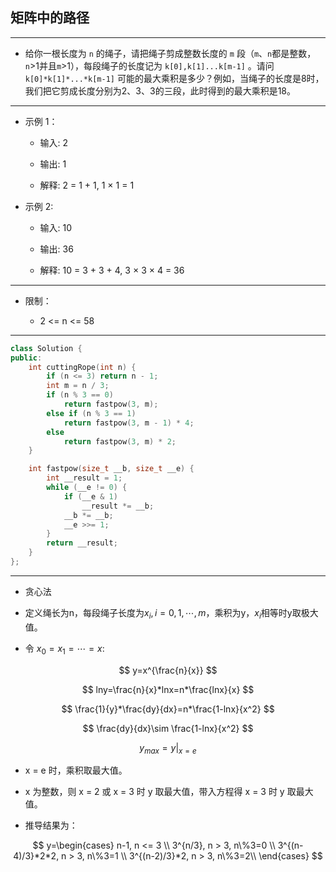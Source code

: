 ## 矩阵中的路径

--------------------

- 给你一根长度为 `n` 的绳子，请把绳子剪成整数长度的 `m` 段（`m`、`n`都是整数，`n`>1并且`m`>1），每段绳子的长度记为 `k[0],k[1]...k[m-1]` 。请问 `k[0]*k[1]*...*k[m-1]` 可能的最大乘积是多少？例如，当绳子的长度是8时，我们把它剪成长度分别为2、3、3的三段，此时得到的最大乘积是18。

--------------------

- 示例 1：
    
    - 输入: 2

    - 输出: 1

    - 解释: 2 = 1 + 1, 1 × 1 = 1

- 示例 2:

    - 输入: 10

    - 输出: 36

    - 解释: 10 = 3 + 3 + 4, 3 × 3 × 4 = 36

--------------------

- 限制：

    - 2 <= n <= 58

--------------------

```cpp
class Solution {
public:
    int cuttingRope(int n) {
        if (n <= 3) return n - 1;
        int m = n / 3;
        if (n % 3 == 0)
            return fastpow(3, m);
        else if (n % 3 == 1)
            return fastpow(3, m - 1) * 4;
        else
            return fastpow(3, m) * 2;
    }

    int fastpow(size_t __b, size_t __e) {
        int __result = 1;
        while (__e != 0) {
            if (__e & 1)
                __result *= __b;
            __b *= __b;
            __e >>= 1;
        }
        return __result;
    }
};

```
--------------------

- 贪心法

- 定义绳长为n，每段绳子长度为$x_{i},i=0,1,\cdots ,m$，乘积为y，$x_{i}$相等时y取极大值。

- 令 $x_{0}=x_{1}=\cdots=x$:

$$
y=x^{\frac{n}{x}}
$$

$$
lny=\frac{n}{x}*lnx=n*\frac{lnx}{x}
$$

$$
\frac{1}{y}*\frac{dy}{dx}=n*\frac{1-lnx}{x^2}
$$

$$
\frac{dy}{dx}\sim \frac{1-lnx}{x^2}
$$

$$
y_{max}=y|_{x=e}
$$

- x = e 时，乘积取最大值。

- x 为整数，则 x = 2 或 x = 3 时 y 取最大值，带入方程得 x = 3 时 y 取最大值。

- 推导结果为：

$$
y=\begin{cases}
n-1, n <= 3 \\
3^{n/3}, n > 3, n\%3=0 \\
3^{(n-4)/3}*2*2, n > 3, n\%3=1 \\
3^{(n-2)/3}*2, n > 3, n\%3=2\\
\end{cases}
$$